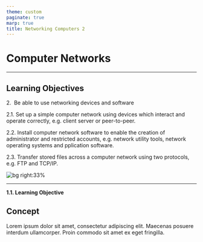 ```yaml
---
theme: custom
paginate: true
marp: true
title: Networking Computers 2
---
```

<!-- _paginate: skip -->
# Computer Networks
---
<!-- _class: learning-objectives -->
## Learning Objectives

2.&nbsp; Be able to use networking devices and software

2.1. Set up a simple computer network using devices which interact and operate correctly, e.g. client server or peer-to-peer.

2.2. Install computer network software to enable the creation of administrator and restricted accounts, e.g. network utility tools, network operating systems and pplication software.

2.3. Transfer stored files across a computer network using two protocols, e.g. FTP and TCP/IP.

![bg right:33%](https://wallpapercave.com/wp/wp2754931.jpg)

---
**1.1. Learning Objective**
## Concept
Lorem ipsum dolor sit amet, consectetur adipiscing elit. Maecenas posuere interdum ullamcorper. Proin commodo sit amet ex eget fringilla.

